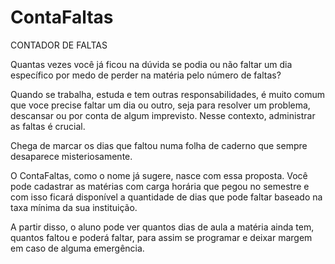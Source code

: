 # ContaFaltas
CONTADOR DE FALTAS  

Quantas vezes você já ficou na dúvida se podia ou não faltar um dia específico por medo de perder na matéria pelo número de faltas?   

Quando se trabalha, estuda e tem outras responsabilidades, é muito comum que voce precise faltar um dia ou outro, seja para resolver um problema, descansar ou por conta de algum imprevisto. Nesse contexto, administrar as faltas é crucial.

Chega de marcar os dias que faltou numa folha de caderno que sempre desaparece misteriosamente.

O ContaFaltas, como o nome já sugere, nasce com essa proposta. Você pode cadastrar as matérias com carga horária que pegou no semestre e com isso ficará disponível a quantidade de dias que pode faltar baseado na taxa mínima da sua instituição.

A partir disso, o aluno pode ver quantos dias de aula a matéria ainda tem, quantos faltou e poderá faltar, para assim se programar e deixar margem em caso de alguma emergência.
